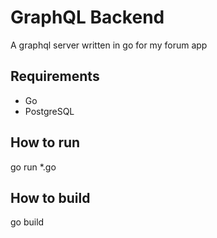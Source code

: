 # GraphQL Backend
A graphql server written in go for my forum app

## Requirements
- Go
- PostgreSQL

## How to run
go run *.go

## How to build
go build